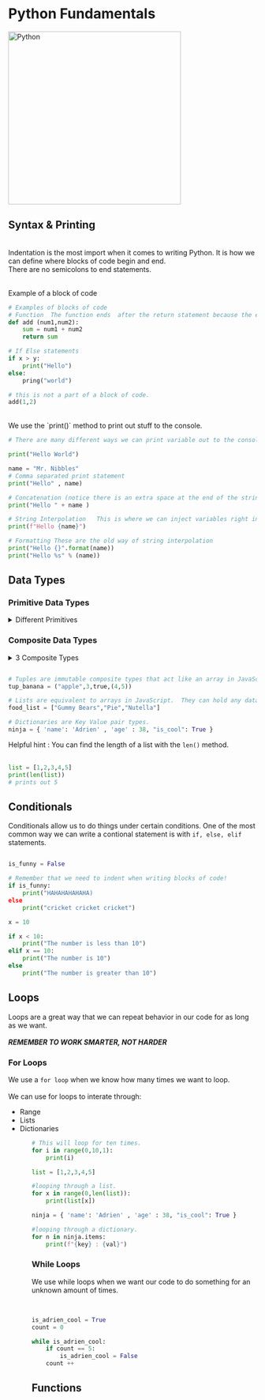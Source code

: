 # Python Fundamentals

<img src="https://github.com/adion81/python_lectures/blob/master/assets/python.png" alt="Python" width="350px" > 


## Syntax & Printing
<br>
Indentation is the most import when it comes to writing Python.  It is how we can define where blocks of code begin and end.<br>
There are no semicolons to end statements.<br>
<br>

Example of a block of code
```py
# Examples of blocks of code
# Function  The function ends  after the return statement because the endentation stops on that line.
def add (num1,num2):
    sum = num1 + num2
    return sum

# If Else statements
if x > y:
    print("Hello")
else:
    pring("world")

# this is not a part of a block of code.
add(1,2)
```
<br>
We use the `print()` method to print out stuff to the console.


```py
# There are many different ways we can print variable out to the console.

print("Hello World")

name = "Mr. Nibbles"
# Comma separated print statement
print("Hello" , name)

# Concatenation (notice there is an extra space at the end of the string)
print("Hello " + name )

# String Interpolation   This is where we can inject variables right into the string.
print(f"Hello {name}")

# Formatting These are the old way of string interpolation
print("Hello {}".format(name))
print("Hello %s" % (name))
```

## Data Types

### Primitive Data Types

<details>
    <summary>Different Primitives</summary>
    <ol>
        <li>Boolean</li>
        <li>Number</li>
        <li>Floats</li>
        <li>String</li>
    </ol>

    ```py

    # Boolean is a binary type that is either True or False.
    is_Cool = True

    # Numbers can sometimes be called integers.
    num = 10

    # Floats are numbers with decimal places.
    pi = 3.14

    # Strings are a series of alphanumeric characters.
    name = "Benny Bob"

    ```
</details>


### Composite Data Types

<details>
    <summary>3 Composite Types</summary>
    <ol>
        <li>Tuples</li>
        <li>Lists</li>
        <li>Dictionaries</li>
    </ol>

</details>

```py

# Tuples are immutable composite types that act like an array in JavaScript.  But you can't reassign the values.
tup_banana = ("apple",3,true,(4,5))

# Lists are equivalent to arrays in JavaScript.  They can hold any data type you want.
food_list = ["Gummy Bears","Pie","Nutella"]

# Dictionaries are Key Value pair types.
ninja = { 'name': 'Adrien' , 'age' : 38, "is_cool": True }

```

Helpful hint : You can find the length of a list with the `len()` method.<br>
<br>

```py
list = [1,2,3,4,5]
print(len(list))
# prints out 5

```

## Conditionals

Conditionals allow us to do things under certain conditions.  One of the most common way we can write a contional statement is with  `if, else, elif` statements.

```py

is_funny = False

# Remember that we need to indent when writing blocks of code!
if is_funny:
    print("HAHAHAHAHAHA)
else
    print("cricket cricket cricket")

x = 10

if x < 10:
    print("The number is less than 10")
elif x == 10:
    print("The number is 10")
else
    print("The number is greater than 10")

```

## Loops

Loops are a great way that we can repeat behavior in our code for as long as we want.<br>
<br>
***REMEMBER TO WORK SMARTER, NOT HARDER***
<br>

### For Loops

We use a `for loop` when we know how many times we want to loop.<br>
<br>
We can use for loops to interate through:

<ul>
 <li>Range</li>
 <li>Lists</li>
 <li>Dictionaries</li>
<ul>

```py
# This will loop for ten times.
for i in range(0,10,1):
    print(i)

list = [1,2,3,4,5]

#looping through a list.
for x in range(0,len(list)):
    print(list[x])

ninja = { 'name': 'Adrien' , 'age' : 38, "is_cool": True }

#looping through a dictionary.
for n in ninja.items:
    print(f"{key} : {val}")

```

### While Loops

We use while loops when we want our code to do something for an unknown amount of times.<br>
<br>

```py

is_adrien_cool = True
count = 0

while is_adrien_cool:
    if count == 5:
        is_adrien_cool = False
    count ++

```

## Functions

